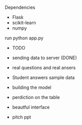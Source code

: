 

Dependencies
* Flask
* scikit-learn
* numpy

run python app.py

* TODO

* sending data to server (DONE)
* real questions and real ansers
* Student answers sample data
* building the model
* perdiction on the table
* beautful interface

* pitch ppt

